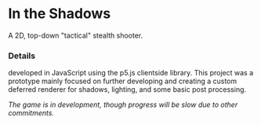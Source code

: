# In the Shadows

A 2D, top-down "tactical" stealth shooter.

### Details
developed in JavaScript using the p5.js clientside library.
This project was a prototype mainly focused on further developing and creating a custom deferred renderer for shadows, lighting, and some basic post processing.

*The game is in development, though progress will be slow due to other commitments.*
